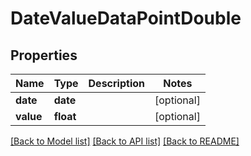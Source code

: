 # DateValueDataPointDouble

## Properties
Name | Type | Description | Notes
------------ | ------------- | ------------- | -------------
**date** | **date** |  | [optional] 
**value** | **float** |  | [optional] 

[[Back to Model list]](../README.md#documentation-for-models) [[Back to API list]](../README.md#documentation-for-api-endpoints) [[Back to README]](../README.md)


